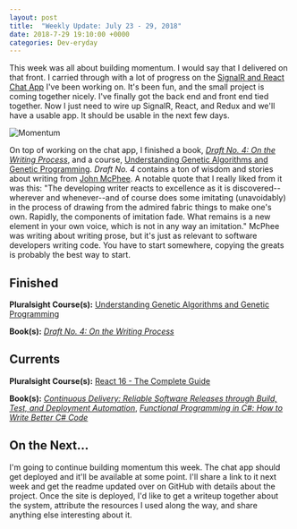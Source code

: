 ```yaml
---
layout: post
title:  "Weekly Update: July 23 - 29, 2018"
date: 2018-7-29 19:10:00 +0000
categories: Dev-eryday
---
```


This week was all about building momentum. I would say that I delivered on that front. I carried through with a lot of progress on the [SignalR and React Chat App][ncp] I've been working on. It's been fun, and the small project is coming together nicely. I've finally got the back end and front end tied together. Now I just need to wire up SignalR, React, and Redux and we'll have a usable app. It should be usable in the next few days.

![Momentum](https://farm1.staticflickr.com/935/43724023611_401451fecf.jpg)

On top of working on the chat app, I finished a book, *[Draft No. 4: On the Writing Process][dn]*, and a course,  [Understanding Genetic Algorithms and Genetic Programming][uga]. *Draft No. 4* contains a ton of wisdom and stories about writing from [John McPhee][jmp]. A notable quote that I really liked from it was this: "The developing writer reacts to excellence as it is discovered--wherever and whenever--and of course does some imitating (unavoidably) in the process of drawing from the admired fabric things to make one's own. Rapidly, the components of imitation fade. What remains is a new element in your own voice, which is not in any way an imitation." McPhee was writing about writing prose, but it's just as relevant to software developers writing code. You have to start somewhere, copying the greats is probably the best way to start.

## Finished

**Pluralsight Course(s):** [Understanding Genetic Algorithms and Genetic Programming][uga]

**Book(s):** *[Draft No. 4: On the Writing Process][dn]*

## Currents

**Pluralsight Course(s):** [React 16 - The Complete Guide][re]

**Book(s):** _[Continuous Delivery: Reliable Software Releases through Build, Test, and Deployment Automation][cd]_, *[Functional Programming in C#: How to Write Better C# Code][fun]*

## On the Next...

I'm going to continue building momentum this week. The chat app should get deployed and it'll be available at some point. I'll share a link to it next week and get the readme updated over on GitHub with details about the project. Once the site is deployed, I'd like to get a writeup together about the system, attribute the resources I used along the way, and share anything else interesting about it.

[re]: https://www.udemy.com/react-the-complete-guide-incl-redux/
[cd]: https://www.amazon.com/Continuous-Delivery-Deployment-Automation-Addison-Wesley/dp/0321601912
[snr]: https://www.asp.net/signalr
[src]: https://docs.microsoft.com/en-us/aspnet/core/signalr/introduction?view=aspnetcore-2.1
[xu]: https://xunit.github.io/
[mst]: https://docs.microsoft.com/en-us/dotnet/core/testing/unit-testing-with-mstest
[ncp]: https://github.com/jpniederer/NETCorePlayground/tree/master/ChatApp
[xuc]: https://app.pluralsight.com/library/courses/dotnet-core-testing-code-xunit-dotnet-getting-started/table-of-contents
[ctm]: https://app.pluralsight.com/library/courses/aspdotnet-core-mvc-testing-fundamentals/table-of-contents
[wws]: https://www.amazon.com/Why-We-Sleep-Unlocking-Dreams-ebook/dp/B06ZZ1YGJ5/
[sel]: https://www.seleniumhq.org/
[stop]: https://www.amazon.com/When-Stop-Talking-Youll-Know-ebook/dp/B00351DSRI/
[wap]: https://app.pluralsight.com/library/courses/web-assembly-big-picture/table-of-contents
[wa]: https://webassembly.org/
[blz]: https://github.com/aspnet/Blazor
[oat]: https://app.pluralsight.com/library/courses/securing-aspdotnet-core2-oauth2-openid-connect/table-of-contents
[hap]: https://www.amazon.com/Delivering-Happiness-Profits-Passion-Purpose-ebook/dp/B003JTHXN6/
[uga]: https://app.pluralsight.com/library/courses/genetic-algorithms-genetic-programming/table-of-contents
[fun]: https://www.amazon.com/Functional-Programming-write-better-code/dp/1617293954/
[dn]: https://www.amazon.com/Draft-No-4-Writing-Process-ebook/dp/B06X18NHC1/
[jmp]: https://en.wikipedia.org/wiki/John_McPhee